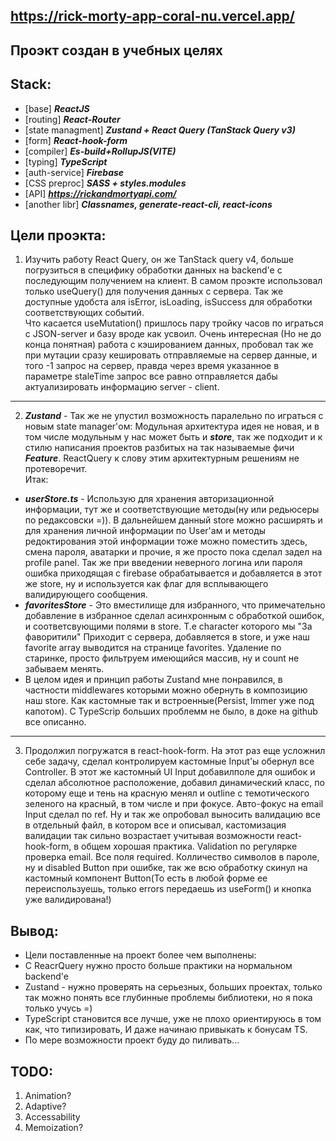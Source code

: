 ## https://rick-morty-app-coral-nu.vercel.app/
## Проэкт создан в учебных целях

## Stack:
- [base] ***ReactJS***
- [routing] ***React-Router***
- [state managment] ***Zustand + React Query (TanStack Query v3)***
- [form] ***React-hook-form***
- [compiler] ***Es-build+RollupJS(VITE)***
- [typing] ***TypeScript***
- [auth-service] ***Firebase***
- [CSS preproc] ***SASS + styles.modules***
- [API] ***https://rickandmortyapi.com/***
- [another libr] ***Classnames, generate-react-cli, react-icons***

## Цели проэкта:

1. Изучить работу React Query, он же TanStack query v4, больше погрузиться в специфику обработки данных на backend'e с последующим получением на клиент. В самом проэкте использовал только useQuery() для получения данных с сервера. Так же доступные удобста аля isError, isLoading, isSuccess для обработки соответствующих событий. <br> Что касается useMutation() пришлось пару тройку часов по играться с JSON-server и базу вроде как усвоил. Очень интересная (Но не до конца понятная) работа с кэшированием данных, пробовал так же при мутации сразу кешировать отправляемые на сервер данные, и того -1 запрос на сервер, правда через время указанное в параметре staleTime запрос все равно отправляется дабы актуализировать информацию server - client.
<hr>

2. ***Zustand*** - Так же не упустил возможность паралельно по играться с новым state manager'ом:
Модульная архитектура идея не новая, и в том числе модульным у нас может быть и ***store***, так же подходит и к стилю написания проектов разбитых на так называемые фичи ***Feature***. ReactQuery к слову этим архитектурным решениям не протеворечит. <br>
Итак: <br>

  - ***userStore.ts*** - Использую для хранения авторизационной информации, тут же и соответствующие методы(ну или редьюсеры по редаксовски =)). В дальнейшем данный store можно расширять и для хранения личной информации по User'aм и методы редоктирования этой информации тоже можно поместить здесь, смена пароля, аватарки и прочие, я же просто пока сделал задел на profile panel.
Так же при введении неверного логина или пароля ошибка приходящая с firebase обрабатывается и добавляется в этот же store, ну и используется как флаг для всплывающего валидирующего сообщения. 
  - ***favoritesStore*** - Это вместилище для избранного, что примечательно добавление в избранное сделал асинхронным с обработкой ошибок, и соответсвующими полями в store. Т.е character которого мы "За фаворитили" Приходит с сервера, добавляется в store, и уже наш favorite array выводится на странице favorites. Удаление по старинке, просто фильтруем имеющийся массив, ну и count не забываем менять.  <br>
  - В целом идея и принцип работы Zustand мне понравился, в частности middlewares которыми можно обернуть в композицию наш store. Как кастомные так и встроенные(Persist, Immer уже под капотом). С TypeScrip больших проблемм не было, в доке на github все описанно. 
<hr>

3. Продолжил погружатся в react-hook-form. На этот раз еще усложнил себе задачу, сделал контролируем кастомные Input'ы обернул все Controller. В этот же кастомный UI Input добавилполе для ошибок и сделал абсолютное расположение, добавил динамический класс, по которому еще и тень на красную менял и outline c темотического зеленого на красный, в том числе и при фокусе. 
Авто-фокус на email Input сделал по ref. Ну и так же опробовал выносить валидацию все в отдельный файл, в котором все и описывал, кастомизация валидации так сильно возрастает учитывая возможности react-hook-form, в общем хорошая практика. Validation по регулярке проверка email. Все поля required. Колличество символов в пароле, ну и disabled Button при ошибке, так же всю обработку скинул на кастомный компонент Button(То есть в любой форме ее переиспользуешь, только errors передаешь из useForm() и кнопка уже валидирована!)


## Вывод:
- Цели поставленные на проект более чем выполнены:
- C ReacrQuery нужно просто больше практики на нормальном backend'e
- Zustand - нужно проверять на серьезных, больших проектах, только так можно понять все глубинные проблемы библиотеки, но я пока только учусь =) 
- TypeScript становится все лучше, уже не плохо ориентируюсь в том как, что типизировать, И даже начинаю привыкать к бонусам TS.
- По мере возможности проект буду до пиливать...

## TODO:
1. Animation?
2. Adaptive?
3. Accessability
4. Memoization?
